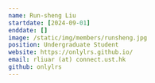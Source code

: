 ```yaml
---
name: Run-sheng Liu
startdate: [2024-09-01]
enddate: []
image: /static/img/members/runsheng.jpg
position: Undergraduate Student
website: https://onlylrs.github.io/
email: rliuar (at) connect.ust.hk
github: onlylrs
---
```

